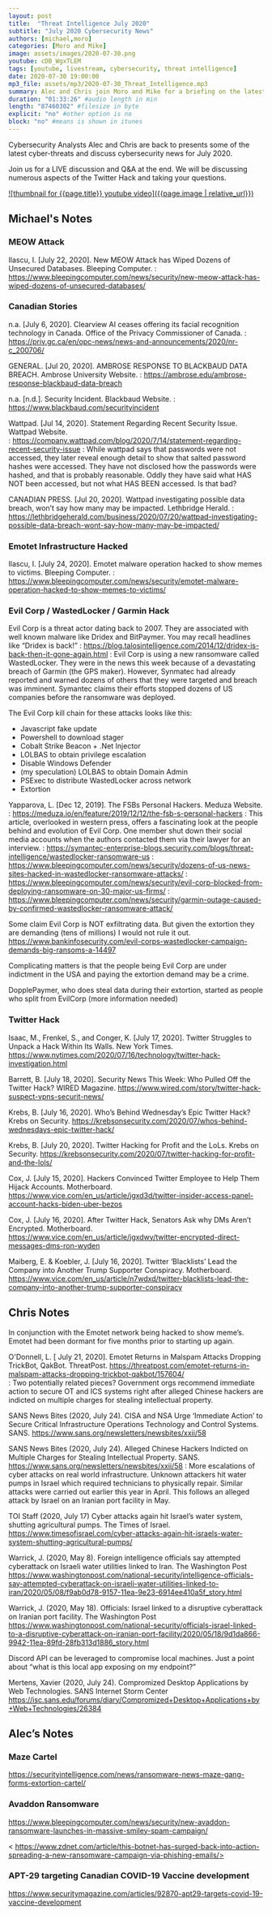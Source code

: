 ```yaml
---
layout: post
title:  "Threat Intelligence July 2020"
subtitle: "July 2020 Cybersecurity News"
authors: [michael,moro]
categories: [Moro and Mike]
image: assets/images/2020-07-30.png
youtube: cDB_WgxTLEM
tags: [youtube, livestream, cybersecurity, threat intelligence]
date: 2020-07-30 19:00:00
mp3_file: assets/mp3/2020-07-30_Threat_Intelligence.mp3
summary: Alec and Chris join Moro and Mike for a briefing on the latest threats and cybersecurity news for July 2020
duration: "01:33:26" #audio length in min
length: "87460302" #filesize in byte
explicit: "no" #other option is no
block: "no" #means is shown in itunes
---
```

Cybersecurity Analysts Alec and Chris are back to presents some of the latest cyber-threats and discuss cybersecurity news for July 2020.

Join us for a LIVE discussion and Q&A at the end. We will be discussing numerous aspects of the Twitter Hack and taking your questions.

[![thumbnail for {{page.title}} youtube video]({{page.image | relative_url}})](https://youtu.be/{{page.youtube}} "{{page.title}}")

## Michael's Notes

### MEOW Attack

Ilascu, I. \[July 22, 2020\]. New MEOW Attack has Wiped Dozens of Unsecured Databases. Bleeping Computer. 
: <https://www.bleepingcomputer.com/news/security/new-meow-attack-has-wiped-dozens-of-unsecured-databases/>

### Canadian Stories

n.a. \[July 6, 2020\]. Clearview AI ceases offering its facial recognition technology in Canada. Office of the Privacy Commissioner of Canada. 
: <https://priv.gc.ca/en/opc-news/news-and-announcements/2020/nr-c_200706/>

GENERAL. \[Jul 20, 2020\]. AMBROSE RESPONSE TO BLACKBAUD DATA BREACH. Ambrose University Website. 
: <https://ambrose.edu/ambrose-response-blackbaud-data-breach>

n.a. \[n.d.\]. Security Incident. Blackbaud Website. 
: <https://www.blackbaud.com/securityincident>

Wattpad. \[Jul 14, 2020\]. Statement Regarding Recent Security Issue. Wattpad Website.  
: <https://company.wattpad.com/blog/2020/7/14/statement-regarding-recent-security-issue>
: While wattpad says that passwords were not accessed, they later reveal enough detail to show that salted password hashes were accessed. They have not disclosed how the passwords were hashed, and that is probably reasonable. Oddly they have said what HAS NOT been accessed, but not what HAS BEEN accessed. Is that bad?

CANADIAN PRESS. \[Jul 20, 2020\]. Wattpad investigating possible data breach, won’t say how many may be impacted. Lethbridge Herald. 
: <https://lethbridgeherald.com/business/2020/07/20/wattpad-investigating-possible-data-breach-wont-say-how-many-may-be-impacted/>

### Emotet Infrastructure Hacked

Ilascu, I. \[July 24, 2020\]. Emotet malware operation hacked to show memes to victims. Bleeping Computer. 
: <https://www.bleepingcomputer.com/news/security/emotet-malware-operation-hacked-to-show-memes-to-victims/>

### Evil Corp / WastedLocker / Garmin Hack

Evil Corp is a threat actor dating back to 2007. They are associated with well known malware like Dridex and BitPaymer. You may recall headlines like “Dridex is back!” 
: <https://blog.talosintelligence.com/2014/12/dridex-is-back-then-it-gone-again.html>
: Evil Corp is using a new ransomware called WastedLocker. They were in the news this week because of a devastating breach of Garmin (the GPS maker). However, Synmatec had already reported and warned dozens of others that they were targeted and breach was imminent. Symantec claims their efforts stopped dozens of US companies before the ransomware was deployed.

The Evil Corp kill chain for these attacks looks like this:
- Javascript fake update
- Powershell to download stager
- Cobalt Strike Beacon + .Net Injector
- LOLBAS to obtain privilege escalation
- Disable Windows Defender
- (my speculation) LOLBAS to obtain Domain Admin
- PSExec to distribute WastedLocker across network
- Extortion 

Yapparova, L. \[Dec 12, 2019\]. The FSBs Personal Hackers. Meduza Website. 
: <https://meduza.io/en/feature/2019/12/12/the-fsb-s-personal-hackers>
: This article, overlooked in western press, offers a fascinating look at the people behind and evolution of Evil Corp. One member shut down their social media accounts when the authors contacted them via their lawyer for an interview.
: <https://symantec-enterprise-blogs.security.com/blogs/threat-intelligence/wastedlocker-ransomware-us>
: <https://www.bleepingcomputer.com/news/security/dozens-of-us-news-sites-hacked-in-wastedlocker-ransomware-attacks/>
: <https://www.bleepingcomputer.com/news/security/evil-corp-blocked-from-deploying-ransomware-on-30-major-us-firms/>
: <https://www.bleepingcomputer.com/news/security/garmin-outage-caused-by-confirmed-wastedlocker-ransomware-attack/>

Some claim Evil Corp is NOT exfiltrating data. But given the extortion they are demanding (tens of millions) I would not rule it out. <https://www.bankinfosecurity.com/evil-corps-wastedlocker-campaign-demands-big-ransoms-a-14497>

Complicating matters is that the people being Evil Corp are under indictment in the USA and paying the extortion demand may be a crime.

DopplePaymer, who does steal data during their extortion, started as people who split from EvilCorp (more information needed)

### Twitter Hack

Isaac, M., Frenkel, S., and Conger, K. \[July 17, 2020\]. Twitter Struggles to Unpack a Hack Within Its Walls. New York Times. <https://www.nytimes.com/2020/07/16/technology/twitter-hack-investigation.html>

Barrett, B. \[July 18, 2020\]. Security News This Week: Who Pulled Off the Twitter Hack? WIRED Magazine. <https://www.wired.com/story/twitter-hack-suspect-vpns-securit-news/>

Krebs, B. \[July 16, 2020\]. Who’s Behind Wednesday’s Epic Twitter Hack? Krebs on Security. <https://krebsonsecurity.com/2020/07/whos-behind-wednesdays-epic-twitter-hack/>

Krebs, B. \[July 20, 2020\]. Twitter Hacking for Profit and the LoLs. Krebs on Security. <https://krebsonsecurity.com/2020/07/twitter-hacking-for-profit-and-the-lols/>

Cox, J. \[July 15, 2020\]. Hackers Convinced Twitter Employee to Help Them Hijack Accounts. Motherboard. <https://www.vice.com/en_us/article/jgxd3d/twitter-insider-access-panel-account-hacks-biden-uber-bezos>

Cox, J. \[July 16, 2020\]. After Twitter Hack, Senators Ask why DMs Aren’t Encrypted. Motherboard. <https://www.vice.com/en_us/article/jgxdwy/twitter-encrypted-direct-messages-dms-ron-wyden>

Maiberg, E. & Koebler, J. \[July 16, 2020\]. Twitter ‘Blacklists’ Lead the Company into Another Trump Supporter Conspiracy. Motherboard. <https://www.vice.com/en_us/article/n7wdxd/twitter-blacklists-lead-the-company-into-another-trump-supporter-conspiracy>

## Chris Notes

In conjunction with the Emotet network being hacked to show meme’s. Emotet had been dormant for five months prior to starting up again. 

O'Donnell, L. \[ July 21, 2020\]. Emotet Returns in Malspam Attacks Dropping TrickBot, QakBot. ThreatPost. <https://threatpost.com/emotet-returns-in-malspam-attacks-dropping-trickbot-qakbot/157604/>	
: Two potentially related pieces? Government orgs recommend immediate action to secure OT and ICS systems right after alleged Chinese hackers are indicted on multiple charges for stealing intellectual property. 

SANS News Bites (2020, July 24). CISA and NSA Urge ‘Immediate Action’ to Secure Critical Infrastructure Operations Technology and Control Systems. SANS. <https://www.sans.org/newsletters/newsbites/xxii/58>

SANS News Bites (2020, July 24). Alleged Chinese Hackers Indicted on Multiple Charges for Stealing Intellectual Property. SANS. <https://www.sans.org/newsletters/newsbites/xxii/58>
: More escalations of cyber attacks on real world infrastructure. Unknown attackers hit water pumps in Israel which required technicians to physically repair. Similar attacks were carried out earlier this year in April. This follows an alleged attack by Israel on an Iranian port facility in May.

TOI Staff (2020, July 17) Cyber attacks again hit Israel’s water system, shutting agricultural pumps. The Times of Israel.
<https://www.timesofisrael.com/cyber-attacks-again-hit-israels-water-system-shutting-agricultural-pumps/>

Warrick, J. (2020, May 8).  Foreign intelligence officials say attempted cyberattack on Israeli water utilities linked to Iran. The Washington Post
<https://www.washingtonpost.com/national-security/intelligence-officials-say-attempted-cyberattack-on-israeli-water-utilities-linked-to-iran/2020/05/08/f9ab0d78-9157-11ea-9e23-6914ee410a5f_story.html>

Warrick, J. (2020, May 18).  Officials: Israel linked to a disruptive cyberattack on Iranian port facility. The Washington Post
<https://www.washingtonpost.com/national-security/officials-israel-linked-to-a-disruptive-cyberattack-on-iranian-port-facility/2020/05/18/9d1da866-9942-11ea-89fd-28fb313d1886_story.html>

Discord API can be leveraged to compromise local machines. Just a point about “what is this local app exposing on my endpoint?”

Mertens, Xavier (2020, July 24). Compromized Desktop Applications by Web Technologies. SANS Internet Storm Center <https://isc.sans.edu/forums/diary/Compromized+Desktop+Applications+by+Web+Technologies/26384>

## Alec’s Notes

### Maze Cartel

<https://securityintelligence.com/news/ransomware-news-maze-gang-forms-extortion-cartel/>

### Avaddon Ransomware

<https://www.bleepingcomputer.com/news/security/new-avaddon-ransomware-launches-in-massive-smiley-spam-campaign/>

<
https://www.zdnet.com/article/this-botnet-has-surged-back-into-action-spreading-a-new-ransomware-campaign-via-phishing-emails/>

### APT-29 targeting Canadian COVID-19 Vaccine development

<https://www.securitymagazine.com/articles/92870-apt29-targets-covid-19-vaccine-development>
